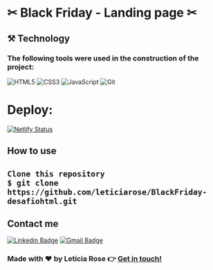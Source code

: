 # ✂ Black Friday - Landing page ✂

</h2>

## ⚒️ Technology

### The following tools were used in the construction of the project:

  ![HTML5](https://img.shields.io/badge/-HTML5-E34F26?style=flat-square&logo=html5&logoColor=white)
  ![CSS3](https://img.shields.io/badge/-CSS3-549FDE?style=flat-square&logo=css3&logoColor=white)
  ![JavaScript](https://img.shields.io/badge/-JavaScript-F7B93E?style=flat-square&logo=javascript&logoColor=fff)
  ![Git](https://img.shields.io/badge/-Git-F05032?style=flat-square&logo=git&logoColor=white) 


# Deploy:

[![Netlify Status](https://api.netlify.com/api/v1/badges/8fbc7dc5-9bba-4b68-950a-939181626e1d/deploy-status)](https://app.netlify.com/sites/blackfridaylandingpage/deploys)

## How to use
<h2>
    
    Clone this repository
    $ git clone https://github.com/leticiarose/BlackFriday-desafiohtml.git
  
## Contact me

[![Linkedin Badge](https://img.shields.io/badge/-Letícia_Rose-FF82AB?style=flat-square&logo=Linkedin&logoColor=white&link=https://www.linkedin.com/in/letíciarose/)](https://www.linkedin.com/in/letíciarose/) 
[![Gmail Badge](https://img.shields.io/badge/-leticia.rosedesanatana@gmail.com-FF82AB?style=flat-square&logo=Gmail&logoColor=white&link=mailto:leticia.rosedesanatana@gmail.com)](mailto:leticia.rosedesanatana@gmail.com)

### Made with ❤️ by Letícia Rose 👉 [Get in touch! ](https://www.linkedin.com/in/let%C3%ADciarose/)


